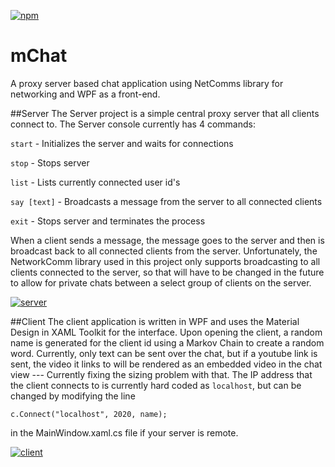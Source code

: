 [![npm](https://img.shields.io/npm/l/express.svg?maxAge=2592000?style=plastic)]()
# mChat
A proxy server based chat application using NetComms library for networking and WPF as a front-end.

##Server
The Server project is a simple central proxy server that all clients connect to.  The Server console currently has 4 commands:

`start` - Initializes the server and waits for connections

`stop` - Stops server

`list` - Lists currently connected user id's

`say [text]` - Broadcasts a message from the server to all connected clients

`exit` - Stops server and terminates the process

When a client sends a message, the message goes to the server and then is broadcast back to all connected clients from the server.  Unfortunately, the NetworkComm library used in this project only supports broadcasting to all clients connected to the server, so that will have to be changed in the future to allow for private chats between a select group of clients on the server.

[![server](http://i.imgur.com/39elTJZ.png)]()

##Client
The client application is written in WPF and uses the Material Design in XAML Toolkit for the interface.
Upon opening the client, a random name is generated for the client id using a Markov Chain to create a random word.
Currently, only text can be sent over the chat, but if a youtube link is sent, the video it links to will be rendered as an embedded video in the chat view --- Currently fixing the sizing problem with that.
The IP address that the client connects to is currently hard coded as `localhost`, but can be changed by modifying the line 

`c.Connect("localhost", 2020, name);`

in the MainWindow.xaml.cs file if your server is remote.

[![client](http://i.imgur.com/cUs4iR2.png)]()
